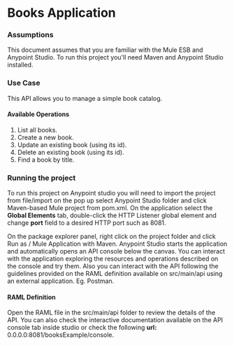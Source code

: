 # Books Application #

### Assumptions ###

This document assumes that you are familiar with the Mule ESB and Anypoint Studio.
To run this project you'll need Maven and Anypoint Studio installed.

### Use Case ###  

This API allows you to manage a simple book catalog.

#### Available Operations #####

1. List all books.
2. Create a new book.
3. Update an existing book (using its id).
4. Delete an existing book (using its id).
5. Find a book by title.

### Running the project ###

To run this project on Anypoint studio you will need to import the project from file/import on the pop up select Anypoint Studio folder and click Maven-based Mule project from pom.xml.
On the application select the **Global Elements** tab, double-click the HTTP Listener global element and change **port** field to a desired HTTP port such as 8081.

On the package explorer panel, right click on the project folder and click Run as / Mule Application with Maven.
Anypoint Studio starts the application and automatically opens an API console below the canvas.
You can interact with the application exploring the resources and operations described on the console and try them.
Also you can interact with the API following the guidelines provided on the RAML definition available on src/main/api using an external application. Eg. Postman.

#### RAML Definition ####

Open the RAML file in the src/main/api folder to review the details of the API.
You can also check the interactive documentation available on the API console tab inside studio or check the following
**url:** 0.0.0.0:8081/booksExample/console.
